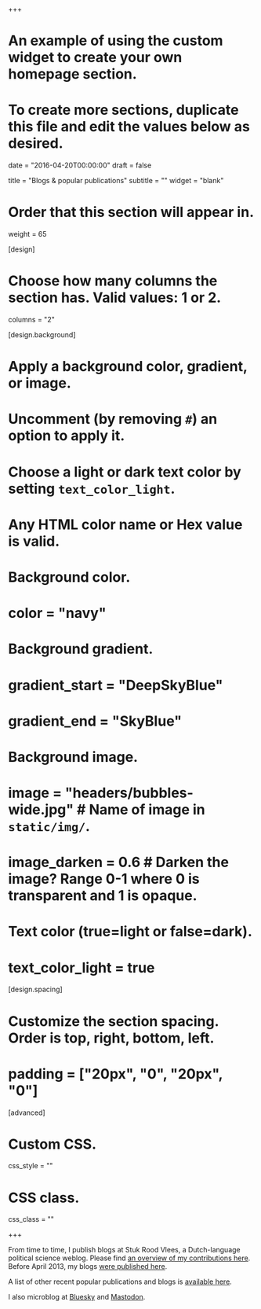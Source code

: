 +++
# An example of using the custom widget to create your own homepage section.
# To create more sections, duplicate this file and edit the values below as desired.

date = "2016-04-20T00:00:00"
draft = false

title = "Blogs & popular publications"
subtitle = ""
widget = "blank"

# Order that this section will appear in.
weight = 65


[design]
  # Choose how many columns the section has. Valid values: 1 or 2.
  columns = "2"

[design.background]
  # Apply a background color, gradient, or image.
  #   Uncomment (by removing `#`) an option to apply it.
  #   Choose a light or dark text color by setting `text_color_light`.
  #   Any HTML color name or Hex value is valid.

  # Background color.
  # color = "navy"
  
  # Background gradient.
  # gradient_start = "DeepSkyBlue"
  # gradient_end = "SkyBlue"
  
  # Background image.
  # image = "headers/bubbles-wide.jpg"  # Name of image in `static/img/`.
  # image_darken = 0.6  # Darken the image? Range 0-1 where 0 is transparent and 1 is opaque.

  # Text color (true=light or false=dark).
  # text_color_light = true

[design.spacing]
  # Customize the section spacing. Order is top, right, bottom, left.
  # padding = ["20px", "0", "20px", "0"]

[advanced]
 # Custom CSS. 
 css_style = ""
 
 # CSS class.
 css_class = ""


+++

From time to time, I publish blogs at Stuk Rood Vlees, a Dutch-language political science weblog. Please find [an overview of my contributions here](http://stukroodvlees.nl/author/tom-louwerse/). Before April 2013, my blogs [were published here](http://blog.tomlouwerse.nl/).

A list of other recent popular publications and blogs is [available here](/blogs).

I also microblog at <a rel="me" href="https://bsky.app/profile/tomlouwerse.nl">Bluesky</a> and <a rel="me" href="https://akademienl.social/@tomlouwerse">Mastodon</a>.